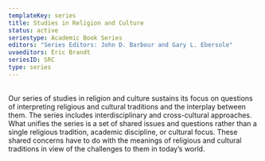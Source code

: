 ```yaml
---
templateKey: series
title: Studies in Religion and Culture
status: active
seriestype: Academic Book Series
editors: "Series Editors: John D. Barbour and Gary L. Ebersole"
uvaeditors: Eric Brandt
seriesID: SRC
type: series
---
```

\
Our series of studies in religion and culture sustains its focus on questions of interpreting religious and cultural traditions and the interplay between them. The series includes interdisciplinary and cross-cultural approaches. What unifies the series is a set of shared issues and questions rather than a single religious tradition, academic discipline, or cultural focus. These shared concerns have to do with the meanings of religious and cultural traditions in view of the challenges to them in today’s world.